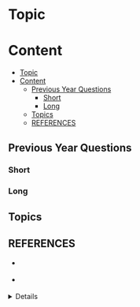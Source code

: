 # Topic

# Content

- [Topic](#topic)
- [Content](#content)
  - [Previous Year Questions](#previous-year-questions)
    - [Short](#short)
    - [Long](#long)
  - [Topics](#topics)
  - [REFERENCES](#references)

## Previous Year Questions

### Short

### Long

## Topics

## REFERENCES

- []()

- []()

<details>
<summary>Details</summary>

</details>

<br />

<p align="center">
  <img src="../imgs/" alt="">
</p>
